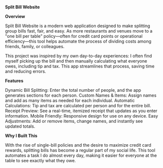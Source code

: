 **Split Bill Website**

**Overview**

Split Bill Website is a modern web application designed to make splitting group bills fast, fair, and easy. As more restaurants and venues move to a "one bill per table" policy—often for credit card points or operational efficiency—this tool helps automate the process of dividing costs among friends, family, or colleagues.

This project was inspired by my own day-to-day experiences: I often find myself picking up the bill and then manually calculating what everyone owes, including tip and tax. This app streamlines that process, saving time and reducing errors.

**Features**

Dynamic Bill Splitting: Enter the total number of people, and the app generates sections for each person.
Custom Names & Items: Assign names and add as many items as needed for each individual.
Automatic Calculations: Tip and tax are calculated per person and for the entire bill.
Receipt Preview: See a real-time, itemized receipt that updates as you enter information.
Mobile Friendly: Responsive design for use on any device.
Easy Adjustments: Add or remove items, change names, and instantly see updated totals.

**Why I Built This**

With the rise of single-bill policies and the desire to maximize credit card rewards, splitting bills has become a regular part of my social life. This tool automates a task I do almost every day, making it easier for everyone at the table to see exactly what they owe.
